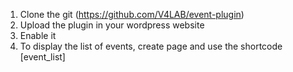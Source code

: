 1) Clone the git (https://github.com/V4LAB/event-plugin)
2) Upload the plugin in your wordpress website
3) Enable it
4) To display the list of events, create page and use the shortcode [event_list]
